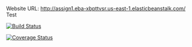 Website URL: http://assign1.eba-xbpttvsr.us-east-1.elasticbeanstalk.com/
Test 

[![Build Status](https://app.travis-ci.com/TekuriSaiAkhil/swe2-app.svg?token=s9Yk6qBLSFaHRi76unUj&branch=main)](https://app.travis-ci.com/TekuriSaiAkhil/swe2-app)

[![Coverage Status](https://coveralls.io/repos/github/TekuriSaiAkhil/swe2-app/badge.svg?branch=main)](https://coveralls.io/github/TekuriSaiAkhil/swe2-app?branch=main)
